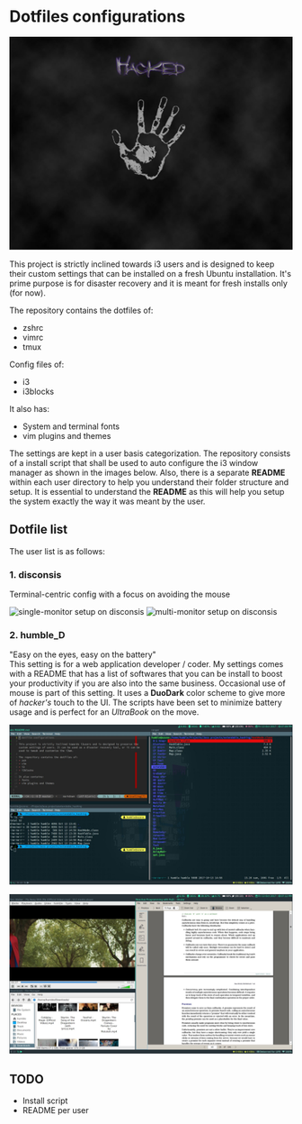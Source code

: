 # Dotfiles configurations

![home screen home](/images/home.jpg)

This project is strictly inclined towards i3 users and is designed to keep their custom settings that can be installed on a fresh Ubuntu installation. It's prime purpose is for disaster recovery and it is meant for fresh installs only (for now).

The repository contains the dotfiles of:
* zshrc
* vimrc
* tmux

Config files of: 
* i3
* i3blocks  

It also has:
* System and terminal fonts
* vim plugins and themes

The settings are kept in a user basis categorization. The repository consists of a install script that shall be used to auto configure the i3 window manager as shown in the images below. Also, there is a separate **README** within each user directory to help you understand their folder structure and setup. It is essential to understand the **README** as this will help you setup the system exactly the way it was meant by the user.

## Dotfile list
The user list is as follows:
  
  
### 1. disconsis
Terminal-centric config with a focus on avoiding the mouse  
  
![single-monitor setup on disconsis](/images/disconsis/single.png)
![multi-monitor setup on disconsis](/images/disconsis/multi.png)
  
  
  
### 2. humble\_D
"Easy on the eyes, easy on the battery"  
This setting is for a web application developer / coder. My settings comes with a README that has a list of softwares that you can be install to boost your productivity if you are also into the same business. Occasional use of mouse is part of this setting. It uses a **DuoDark** color scheme to give more of *hacker's* touch to the UI. The scripts have been set to minimize battery usage and is perfect for an *UltraBook* on the move.

![terminal on humble\_D](/images/humble_D/terminal.jpg)

![normal use on humble\_D](/images/humble_D/normal.jpg)

## TODO
* Install script
* README per user
